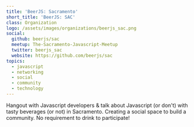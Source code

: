 ```yaml
---
title: 'BeerJS: Sacramento'
short_title: 'BeerJS: SAC'
class: Organization
logo: /assets/images/organizations/beerjs_sac.png
social:
  github: beerjs/sac
  meetup: The-Sacramento-Javascript-Meetup
  twitter: beerjs_sac
  website: https://github.com/beerjs/sac
topics:
  - javascript
  - networking
  - social
  - community
  - technology
---
```


Hangout with Javascript developers & talk about Javascript (or don't) with
tasty beverages (or not) in Sacramento. Creating a social space to build a
community. No requirement to drink to participate!
